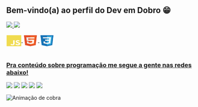## Bem-vindo(a) ao perfil do Dev em Dobro 😁

 <div>
   <a href="https://github.com/victornikolas">
   <img height="180em" src="https://github-readme-stats.vercel.app/api?username=victornikolas&show_icons=true&theme=tokyonight&include_all_commits=true&count_private=true"/>
   <img height="180em" src="https://github-readme-stats.vercel.app/api/top-langs/?username=victornikolas&layout=compact&langs_count=6&theme=midnight-purple"/>

</div>
<div style="display: inline_block"><br>
  <img align="center" alt="Js" height="30" width="40" src="https://raw.githubusercontent.com/devicons/devicon/master/icons/javascript/javascript-plain.svg ">
  <img align="center" alt="HTML" height="30" width="40" src="https://raw.githubusercontent.com/devicons/devicon/master/icons/html5/html5-original.svg ">
  <img align="center" alt="CSS" height="30" width="40" src="https://raw.githubusercontent.com/devicons/devicon/master/icons/css3/css3-original.svg ">
</div>
 
 <br>
 
  ### Pra conteúdo sobre programação me segue a gente nas redes abaixo!
 
<div>
  <a href="https://www.youtube.com/victornikolas" target="_blank"><img src="https://img.shields.io/badge/YouTube-FF0000?style=for-the- badge&logo=youtube&logoColor=white" target="_blank"></a>
  <a href="https://instagram.com/victornikolas" target="_blank"><img src="https://img.shields.io/badge/-Instagram-%23E4405F?style=for-the- badge&logo=instagram&logoColor=white" target="_blank"></a>
 <a href="https://discord.gg/Nick3003#8811" target="_blank"><img src="https://img.shields.io/badge/Discord-7289DA?style=for-the-badge&logo= discord&logoColor=white" target="_blank"></a>
  <a href = "mailto:victornikolas30@gmail.com"><img src="https://img.shields.io/badge/-Gmail-%23333?style=for-the-badge&logo=gmail&logoColor=white" destino ="_blank"></a>
  <a href="https://www.linkedin.com/in/victornikolas" target="_blank"><img src="https://img.shields.io/badge/-LinkedIn-%230077B5?style= for-the-badge&logo=linkedin&logoColor=white" target="_blank"></a>
 
  ![Animação de cobra](https://github.com/victornikolas/victornikolas/blob/output/github-contribution-grid-snake.svg)

</div>

